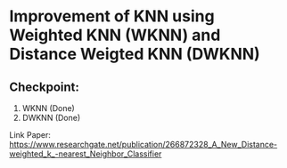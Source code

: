# Improvement of KNN using Weighted KNN (WKNN) and Distance Weigted KNN (DWKNN)
## Checkpoint:
1. WKNN (Done)
2. DWKNN (Done)

Link Paper: https://www.researchgate.net/publication/266872328_A_New_Distance-weighted_k_-nearest_Neighbor_Classifier
